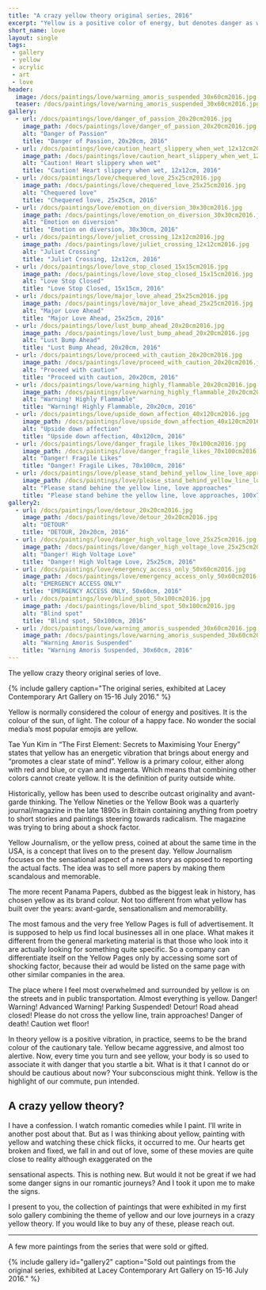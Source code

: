 ```yaml
---
title: "A crazy yellow theory original series, 2016"
excerpt: "Yellow is a positive color of energy, but denotes danger as well. In this series, I explore yellow attributes of love."
short_name: love
layout: single
tags:
 - gallery
 - yellow
 - acrylic
 - art
 - love
header:
  image: /docs/paintings/love/warning_amoris_suspended_30x60cm2016.jpg
  teaser: /docs/paintings/love/warning_amoris_suspended_30x60cm2016.jpg
gallery: 
  - url: /docs/paintings/love/danger_of_passion_20x20cm2016.jpg
    image_path: /docs/paintings/love/danger_of_passion_20x20cm2016.jpg
    alt: "Danger of Passion"
    title: "Danger of Passion, 20x20cm, 2016"
  - url: /docs/paintings/love/caution_heart_slippery_when_wet_12x12cm2016.jpg
    image_path: /docs/paintings/love/caution_heart_slippery_when_wet_12x12cm2016.jpg
    alt: "Caution! Heart slippery when wet"
    title: "Caution! Heart slippery when wet, 12x12cm, 2016"  
  - url: /docs/paintings/love/chequered_love_25x25cm2016.jpg
    image_path: /docs/paintings/love/chequered_love_25x25cm2016.jpg
    alt: "Chequered love"
    title: "Chequered love, 25x25cm, 2016"
  - url: /docs/paintings/love/emotion_on_diversion_30x30cm2016.jpg
    image_path: /docs/paintings/love/emotion_on_diversion_30x30cm2016.jpg
    alt: "Emotion on diversion"
    title: "Emotion on diversion, 30x30cm, 2016"
  - url: /docs/paintings/love/juliet_crossing_12x12cm2016.jpg
    image_path: /docs/paintings/love/juliet_crossing_12x12cm2016.jpg
    alt: "Juliet Crossing"
    title: "Juliet Crossing, 12x12cm, 2016"
  - url: /docs/paintings/love/love_stop_closed_15x15cm2016.jpg
    image_path: /docs/paintings/love/love_stop_closed_15x15cm2016.jpg
    alt: "Love Stop Closed"
    title: "Love Stop Closed, 15x15cm, 2016"  
  - url: /docs/paintings/love/major_love_ahead_25x25cm2016.jpg
    image_path: /docs/paintings/love/major_love_ahead_25x25cm2016.jpg
    alt: "Major Love Ahead"
    title: "Major Love Ahead, 25x25cm, 2016" 
  - url: /docs/paintings/love/lust_bump_ahead_20x20cm2016.jpg
    image_path: /docs/paintings/love/lust_bump_ahead_20x20cm2016.jpg
    alt: "Lust Bump Ahead"
    title: "Lust Bump Ahead, 20x20cm, 2016" 
  - url: /docs/paintings/love/proceed_with_caution_20x20cm2016.jpg
    image_path: /docs/paintings/love/proceed_with_caution_20x20cm2016.jpg
    alt: "Proceed with caution"
    title: "Proceed with caution, 20x20cm, 2016"      
  - url: /docs/paintings/love/warning_highly_flammable_20x20cm2016.jpg
    image_path: /docs/paintings/love/warning_highly_flammable_20x20cm2016.jpg
    alt: "Warning! Highly Flammable"
    title: "Warning! Highly Flammable, 20x20cm, 2016" 
  - url: /docs/paintings/love/upside_down_affection_40x120cm2016.jpg
    image_path: /docs/paintings/love/upside_down_affection_40x120cm2016.jpg
    alt: "Upside down affection"
    title: "Upside down affection, 40x120cm, 2016"  
  - url: /docs/paintings/love/danger_fragile_likes_70x100cm2016.jpg
    image_path: /docs/paintings/love/danger_fragile_likes_70x100cm2016.jpg
    alt: "Danger! Fragile Likes"
    title: "Danger! Fragile Likes, 70x100cm, 2016"  
  - url: /docs/paintings/love/please_stand_behind_yellow_line_love_approaches_100x70cm2016.jpg
    image_path: /docs/paintings/love/please_stand_behind_yellow_line_love_approaches_100x70cm2016.jpg
    alt: "Please stand behine the yellow line, love approaches"
    title: "Please stand behine the yellow line, love approaches, 100x70cm, 2016"  
gallery2: 
  - url: /docs/paintings/love/detour_20x20cm2016.jpg
    image_path: /docs/paintings/love/detour_20x20cm2016.jpg
    alt: "DETOUR"
    title: "DETOUR, 20x20cm, 2016"
  - url: /docs/paintings/love/danger_high_voltage_love_25x25cm2016.jpg
    image_path: /docs/paintings/love/danger_high_voltage_love_25x25cm2016.jpg
    alt: "Danger! High Voltage Love"
    title: "Danger! High Voltage Love, 25x25cm, 2016" 
  - url: /docs/paintings/love/emergency_access_only_50x60cm2016.jpg
    image_path: /docs/paintings/love/emergency_access_only_50x60cm2016.jpg
    alt: "EMERGENCY ACCESS ONLY"
    title: "EMERGENCY ACCESS ONLY, 50x60cm, 2016"
  - url: /docs/paintings/love/blind_spot_50x100cm2016.jpg
    image_path: /docs/paintings/love/blind_spot_50x100cm2016.jpg
    alt: "Blind spot"
    title: "Blind spot, 50x100cm, 2016"
  - url: /docs/paintings/love/warning_amoris_suspended_30x60cm2016.jpg
    image_path: /docs/paintings/love/warning_amoris_suspended_30x60cm2016.jpg
    alt: "Warning Amoris Suspended"
    title: "Warning Amoris Suspended, 30x60cm, 2016" 
---
```


The yellow crazy theory original series of love. 

{% include gallery caption="The original series, exhibited at Lacey Contemporary Art Gallery on 15-16 July 2016." %}

Yellow is normally considered the colour of energy and positives. It is the colour of the sun, of light. The colour of a happy face. No wonder the social media’s most popular emojis are yellow.

Tae Yun Kim in “The First Element: Secrets to Maximising Your Energy” states that yellow has an energetic vibration that brings about energy and “promotes a clear state of mind”.
Yellow is a primary colour, either along with red and blue, or cyan and magenta. Which means that combining other colors cannot create yellow. It is the definition of purity outside white.

Historically, yellow has been used to describe outcast originality and avant-garde thinking. The Yellow Nineties or the Yellow Book was a quarterly journal/magazine in the late 1890s in Britain containing anything from poetry to short stories and paintings steering towards radicalism. The magazine was trying to bring about a shock factor.

Yellow Journalism, or the yellow press, coined at about the same time in the USA, is a concept that lives on to the present day. Yellow Journalism focuses on the sensational aspect of a news story as opposed to reporting the actual facts. The idea was to sell more papers by making them scandalous and memorable.

The more recent Panama Papers, dubbed as the biggest leak in history, has chosen yellow as its brand colour. Not too different from what yellow has built over the years: avant-garde, sensationalism and memorability.

The most famous and the very free Yellow Pages is full of advertisement. It is supposed to help us find local businesses all in one place. What makes it different from the general marketing material is that those who look into it are actually looking for something quite specific. So a company can differentiate itself on the Yellow Pages only by accessing some sort of shocking factor, because their ad would be listed on the same page with other similar companies in the area.

The place where I feel most overwhelmed and surrounded by yellow is on the streets and in public transportation. Almost everything is yellow. Danger! Warning! Advanced Warning! Parking Suspended! Detour! Road ahead closed! Please do not cross the yellow line, train approaches! Danger of death! Caution wet floor!

In theory yellow is a positive vibration, in practice, seems to be the brand colour of the cautionary tale. Yellow became aggressive, and almost too alertive. Now, every time you turn and see yellow, your body is so used to associate it with danger that you startle a bit. What is it that I cannot do or should be cautious about now? Your subconscious might think. Yellow is the highlight of our commute, pun intended.

## A crazy yellow theory?

I have a confession. I watch romantic comedies while I paint. I’ll write in another post about that. But as I was thinking about yellow, painting with yellow and watching these chick flicks, it occurred to me. Our hearts get broken and fixed, we fall in and out of love, some of these movies are quite close to reality although exaggerated on the

sensational aspects. This is nothing new. But would it not be great if we had some danger signs in our romantic journeys? And I took it upon me to make the signs.

I present to you, the collection of paintings that were exhibited in my first solo gallery combining the theme of yellow and our love journeys in a crazy yellow theory. If you would like to buy any of these, please reach out.

****
A few more paintings from the series that were sold or gifted.

{% include gallery id="gallery2" caption="Sold out paintings from the original series, exhibited at Lacey Contemporary Art Gallery on 15-16 July 2016." %}